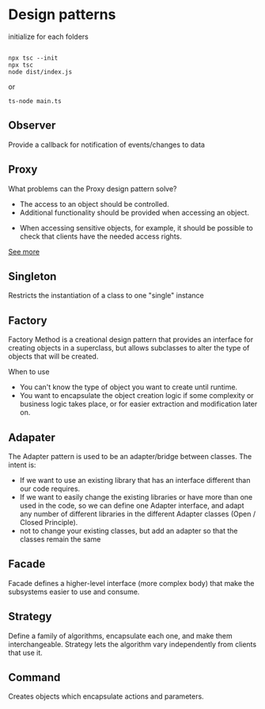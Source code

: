 # Design patterns


initialize for each folders
```shell

npx tsc --init
npx tsc
node dist/index.js
```

or 

```
ts-node main.ts

```



## Observer
 Provide a callback for notification of events/changes to data
## Proxy 
What problems can the Proxy design pattern solve? 

* The access to an object should be controlled.
* Additional functionality should be provided when accessing an object.
- When accessing sensitive objects, for example, it should be possible to check that clients have the needed access rights.

[See more](https://en.wikipedia.org/wiki/Proxy_pattern)

## Singleton

Restricts the instantiation of a class to one "single" instance


## Factory
Factory Method is a creational design pattern that provides an interface for creating objects in a superclass, but allows subclasses to alter the type of objects that will be created.
 
When to use
* You can't know the type of object you want to create until runtime.
* You want to encapsulate the object creation logic if some complexity or business logic takes place, or for easier extraction and modification later on.

## Adapater
The Adapter pattern is used to be an adapter/bridge between classes. The intent is:

* If we want to use an existing library that has an interface different than our code requires.
* If we want to easily change the existing libraries or have more than one used in the code, so we can define one Adapter interface, and adapt any number of different libraries in the different Adapter classes (Open / Closed Principle).
* not to change your existing classes, but add an adapter so that the classes remain the same


## Facade

Facade defines a higher-level interface (more complex body) that make the subsystems easier to use and consume.

## Strategy

Define a family of algorithms, encapsulate each one, and make them interchangeable. Strategy lets the algorithm vary independently from clients that use it.

## Command

Creates objects which encapsulate actions and parameters.